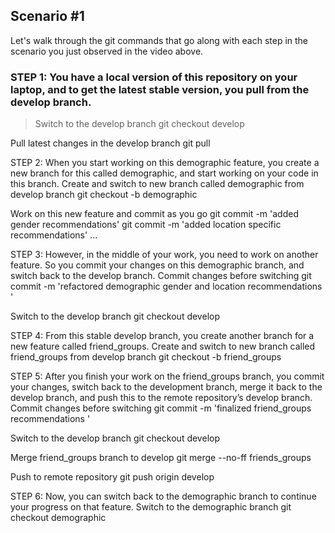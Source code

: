
## Scenario #1

Let's walk through the git commands that go along with each step in the scenario you just observed in the video above.


### STEP 1: You have a local version of this repository on your laptop, and to get the latest stable version, you pull from the develop branch.
 > Switch to the develop branch
git checkout develop

Pull latest changes in the develop branch
git pull

STEP 2: When you start working on this demographic feature, you create a new branch for this called demographic, and start working on your code in this branch.
Create and switch to new branch called demographic from develop branch
git checkout -b demographic

Work on this new feature and commit as you go
git commit -m 'added gender recommendations'
git commit -m 'added location specific recommendations'
...

STEP 3: However, in the middle of your work, you need to work on another feature. So you commit your changes on this demographic branch, and switch back to the develop branch.
Commit changes before switching
git commit -m 'refactored demographic gender and location recommendations '

Switch to the develop branch
git checkout develop

STEP 4: From this stable develop branch, you create another branch for a new feature called friend_groups.
Create and switch to new branch called friend_groups from develop branch
git checkout -b friend_groups

STEP 5: After you finish your work on the friend_groups branch, you commit your changes, switch back to the development branch, merge it back to the develop branch, and push this to the remote repository’s develop branch.
Commit changes before switching
git commit -m 'finalized friend_groups recommendations '

Switch to the develop branch
git checkout develop

Merge friend_groups branch to develop
git merge --no-ff friends_groups

Push to remote repository
git push origin develop

STEP 6: Now, you can switch back to the demographic branch to continue your progress on that feature.
Switch to the demographic branch
git checkout demographic
